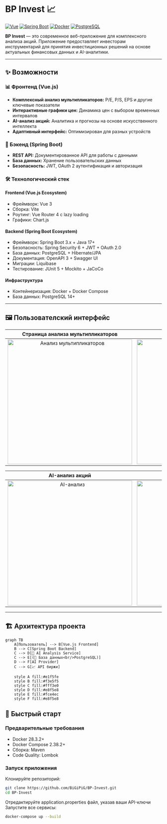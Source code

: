 # BP Invest 📈

[![Vue](https://img.shields.io/badge/Vue-3.x-%234FC08D?logo=vuedotjs)](https://vuejs.org/)
[![Spring Boot](https://img.shields.io/badge/Spring%20Boot-3.x-%236DB33F?logo=springboot)](https://spring.io/projects/spring-boot)
[![Docker](https://img.shields.io/badge/Docker-Compose-%232496ED?logo=docker)](https://docker.com)
[![PostgreSQL](https://img.shields.io/badge/PostgreSQL-Database-%234169E1?logo=postgresql)](https://postgresql.org)

**BP Invest** — это современное веб-приложение для комплексного анализа акций. Приложение предоставляет инвесторам инструментарий для принятия инвестиционных решений на основе актуальных финансовых данных и AI-аналитики.

---

## ✨ Возможности

### 📊 Фронтенд (Vue.js)
- **Комплексный анализ мультипликаторов:** P/E, P/S, EPS и другие ключевые показатели
- **Интерактивные графики цен:** Динамика цен с выбором временных интервалов
- **AI-анализ акций:** Аналитика и прогнозы на основе искусственного интеллекта
- **Адаптивный интерфейс:** Оптимизирован для разных устройств

### 🔧 Бэкенд (Spring Boot)
- **REST API:** Документированное API для работы с данными
- **База данных:** Хранение пользовательских данных
- **Безопасность:** JWT, OAuth 2 аутентификация и авторизация

### 🛠️ Технологический стек
#### Frontend (Vue.js Ecosystem)
- Фреймворк: Vue 3
- Сборка: Vite
- Роутинг: Vue Router 4 с lazy loading
- Графики: Chart.js

#### Backend (Spring Boot Ecosystem)
- Фреймворк: Spring Boot 3.x + Java 17+
- Безопасность: Spring Security 6 + JWT + OAuth 2.0
- База данных: PostgreSQL + Hibernate/JPA
- Документация: OpenAPI 3 + Swagger UI
- Миграции: Liquibase
- Тестирование: JUnit 5 + Mockito + JaCoCo

#### Инфраструктура
- Контейнеризация: Docker + Docker Compose
- База данных: PostgreSQL 14+

---

## 🖼️ Пользователский интерфейс

| Страница анализа мультипликаторов | Интерактивный график цен |
| :---: | :---: |
| <img src="https://github.com/user-attachments/assets/f43f6f6a-2ec1-4657-bd9f-99357cb662cd" width="400" alt="Анализ мультипликаторов"/> | <img src="https://github.com/user-attachments/assets/046dbd33-ef69-48aa-83c4-7ed87bbcb780" width="400" alt="График цен"/> |

| AI-анализ акций | Страница аутентификации |
| :---: | :---: |
| <img src="https://github.com/user-attachments/assets/29968229-846d-487b-9eb6-74ca945be201" width="400" alt="AI-анализ"/> | <img src="https://github.com/user-attachments/assets/ec65a946-d6c2-4086-b4d8-de524fd57a6b" width="400" alt="Вход и регистрация"/> |

---

## 🏗️ Архитектура проекта

```mermaid
graph TB
    A[Пользователь] --> B[Vue.js Frontend]
    B --> C[Spring Boot Backend]
    C --> D[🧠 AI Analysis Service]
    C --> E[(💾 База данных<br/>PostgreSQL)]
    D --> F[AI Provider]
    C --> G[📈 API биржи]

    style A fill:#e1f5fe
    style B fill:#f3e5f5
    style C fill:#fff3e0
    style D fill:#e8f5e8
    style E fill:#fce4ec
    style F fill:#e8f5e8
```

## 🚀 Быстрый старт
### Предварительные требования
- Docker 28.3.2+
- Docker Compose 2.38.2+
- Сборка: Maven
- Code Quality: Lombok

### Запуск приложения
Клонируйте репозиторий:

```bash
git clone https://github.com/BiGiPiG/BP-Invest.git
cd BP-Invest
```

Отредактируйте application.properties файл, указав ваши API-ключи
Запустите все сервисы:

```bash
docker-compose up --build
```
